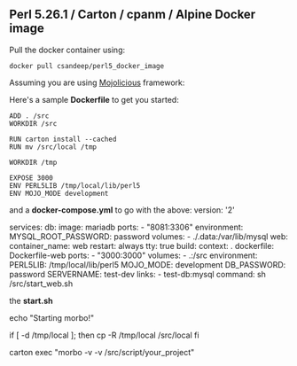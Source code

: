 ## Perl 5.26.1 / Carton / cpanm / Alpine Docker image


Pull the docker container using:

    docker pull csandeep/perl5_docker_image

Assuming you are using [Mojolicious](http://mojolicious.org/) framework:

Here's a sample **Dockerfile** to get you started:

    ADD . /src
    WORKDIR /src

    RUN carton install --cached
    RUN mv /src/local /tmp

    WORKDIR /tmp

    EXPOSE 3000
    ENV PERL5LIB /tmp/local/lib/perl5
    ENV MOJO_MODE development

  and a **docker-compose.yml** to go with the above:
  version: '2'

  services:
    db:
      image: mariadb
      ports:
        - "8081:3306"
      environment:
        MYSQL_ROOT_PASSWORD: password
      volumes:
            - ./.data:/var/lib/mysql
    web:
      container_name: web
      restart: always
      tty: true
      build:
        context: .
        dockerfile: Dockerfile-web
      ports:
        - "3000:3000"
      volumes:
        - .:/src
      environment:
        PERL5LIB: /tmp/local/lib/perl5
        MOJO_MODE: development
        DB_PASSWORD: password
        SERVERNAME: test-dev
      links:
        - test-db:mysql 
      command: sh /src/start_web.sh  


the **start.sh** 

  echo "Starting morbo!"

  if [ -d /tmp/local ]; then
      cp -R /tmp/local /src/local
  fi

  carton exec "morbo -v -v /src/script/your_project"